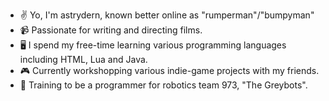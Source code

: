 - ✌️ Yo, I'm astrydern, known better online as "rumperman"/"bumpyman"
- 📹 Passionate for writing and directing films.
- 🖥️ I spend my free-time learning various programming languages including HTML, Lua and Java.
- 🎮 Currently workshopping various indie-game projects with my friends.
- 🤖 Training to be a programmer for robotics team 973, "The Greybots".

<!---
astrydern/astrydern is a ✨ special ✨ repository because its `README.md` (this file) appears on your GitHub profile.
You can click the Preview link to take a look at your changes.
--->
